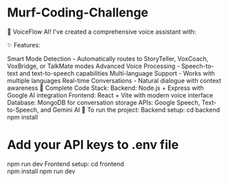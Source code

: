 # Murf-Coding-Challenge

🎉 VoiceFlow AI! I've created a comprehensive voice assistant with: 

✨ Features:

Smart Mode Detection - Automatically routes to StoryTeller, VoxCoach, VoxBridge, or TalkMate modes
Advanced Voice Processing - Speech-to-text and text-to-speech capabilities
Multi-language Support - Works with multiple languages
Real-time Conversations - Natural dialogue with context awareness 🔧 Complete Code Stack:
Backend: Node.js + Express with Google AI integration
Frontend: React + Vite with modern voice interface
Database: MongoDB for conversation storage
APIs: Google Speech, Text-to-Speech, and Gemini AI 🚀 To run the project:
Backend setup:
cd backend
npm install
# Add your API keys to .env file
npm run dev
Frontend setup:
cd frontend  
npm install
npm run dev

